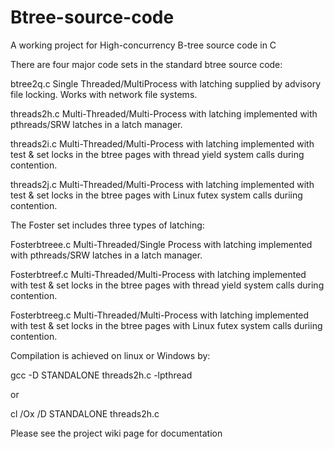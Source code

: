 Btree-source-code
=================

A working project for High-concurrency B-tree source code in C

There are four major code sets in the standard btree source code:

btree2q.c       Single Threaded/MultiProcess with latching supplied by advisory file locking.  Works with network file systems.

threads2h.c     Multi-Threaded/Multi-Process with latching implemented with pthreads/SRW latches in a latch manager.

threads2i.c     Multi-Threaded/Multi-Process with latching implemented with test & set locks in the btree pages with thread yield  system calls during contention.

threads2j.c     Multi-Threaded/Multi-Process with latching implemented with test & set locks in the btree pages with Linux futex system calls duriing contention.

The Foster set includes three types of latching:

Fosterbtreee.c  Multi-Threaded/Single Process with latching implemented with pthreads/SRW latches in a latch manager.

Fosterbtreef.c  Multi-Threaded/Multi-Process with latching implemented with test & set locks in the btree pages with thread yield  system calls during contention.

Fosterbtreeg.c  Multi-Threaded/Multi-Process with latching implemented with test & set locks in the btree pages with Linux futex system calls duriing contention.

Compilation is achieved on linux or Windows by:

gcc -D STANDALONE threads2h.c -lpthread

or

cl /Ox /D STANDALONE threads2h.c

Please see the project wiki page for documentation
